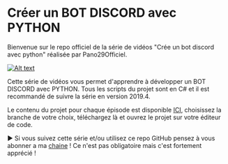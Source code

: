 # Créer un BOT DISCORD avec PYTHON

Bienvenue sur le repo officiel de la série de vidéos "Crée un bot discord avec python" réalisée par Pano29Officiel.

[![Alt text](https://cdn.discordapp.com/attachments/775770838309404722/856615611094663188/baniere_parent.png)](http://www.pano29officiel.tk)

Cette série de vidéos vous permet d'apprendre à développer un BOT DISCORD avec PYTHON. Tous les scripts du projet sont en C# et il est recommandé de suivre la série en version 2019.4.

Le contenu du projet pour chaque épisode est disponible [ICI](https://github.com/Pano29Officiel/bot-discord-python/tree/master/episodes), choisissez la branche de votre choix, téléchargez là et ouvrez le projet sur votre éditeur de code.

► Si vous suivez cette série et/ou utilisez ce repo GitHub pensez à vous abonner a ma [chaine](https://bitly.com/Pano29YTB) ! Ce n'est pas obligatoire mais c'est fortement apprécié !



